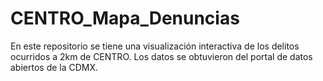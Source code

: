 # CENTRO_Mapa_Denuncias

En este repositorio se tiene una visualización interactiva de los delitos ocurridos a 2km de CENTRO. Los datos se obtuvieron del portal de datos abiertos de la CDMX.
